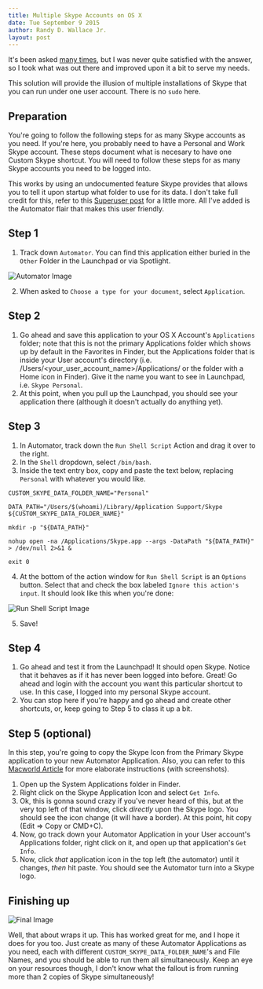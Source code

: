 ```yaml
---
title: Multiple Skype Accounts on OS X
date: Tue September 9 2015
author: Randy D. Wallace Jr.
layout: post
---
```


It's been asked [many times](https://www.google.com/search?q=multiple%20skype%20accounts%20mac), but I was never quite satisfied with the answer, so I took what was out there and improved upon it a bit to serve my needs.

This solution will provide the illusion of multiple installations of Skype that you can run under one user account.  There is no `sudo` here.

## Preparation

You're going to follow the following steps for as many Skype accounts as you need.  If you're here, you probably need to have a Personal and Work Skype account.  These steps document what is necesary to
have one Custom Skype shortcut.  You will need to follow these steps for as many Skype accounts you need to be logged into.

This works by using an undocumented feature Skype provides that allows you to tell it upon startup what folder to use for its data.  I don't take full credit for this, refer to 
this [Superuser post](http://superuser.com/questions/271646/multiple-skype-clients-on-mac-os-x) for a little more.  All I've added is the Automator flair that makes this user friendly.

## Step 1

1. Track down `Automator`.  You can find this application either buried in the `Other` Folder in the Launchpad or via Spotlight.

![Automator Image](/content/assets/skype-screenshot-automator.png)

2. When asked to `Choose a type for your document`, select `Application`.

## Step 2

1. Go ahead and save this application to your OS X Account's `Applications` folder; note that this is not the primary Applications folder which shows up by default in the Favorites in Finder, but the Applications folder that is 
inside your User account's directory (i.e. /Users/<your_user_account_name>/Applications/ or the folder with a Home icon in Finder).  Give it the name you want to see in Launchpad, i.e. `Skype Personal`.
2. At this point, when you pull up the Launchpad, you should see your application there (although it doesn't actually do anything yet).

## Step 3

1. In Automator, track down the `Run Shell Script` Action and drag it over to the right.
2. In the `Shell` dropdown, select `/bin/bash`.
3. Inside the text entry box, copy and paste the text below, replacing `Personal` with whatever you would like.
```
CUSTOM_SKYPE_DATA_FOLDER_NAME="Personal"

DATA_PATH="/Users/$(whoami)/Library/Application Support/Skype ${CUSTOM_SKYPE_DATA_FOLDER_NAME}"

mkdir -p "${DATA_PATH}"

nohup open -na /Applications/Skype.app --args -DataPath "${DATA_PATH}" > /dev/null 2>&1 &

exit 0
```
4. At the bottom of the action window for `Run Shell Script` is an `Options` button.  Select that and check the box labeled `Ignore this action's input`.  It should look like this when you're done:

![Run Shell Script Image](/content/assets/skype-screenshot-run-shell-script.png)

5. Save!


## Step 4

1. Go ahead and test it from the Launchpad!  It should open Skype.  Notice that it behaves as if it has never been logged into before.  Great!  Go ahead and login with the account you want this particular
shortcut to use.  In this case, I logged into my personal Skype account.
2. You can stop here if you're happy and go ahead and create other shortcuts, or, keep going to Step 5 to class it up a bit.

## Step 5 (optional)

In this step, you're going to copy the Skype Icon from the Primary Skype application to your new Automator Application.  Also, you can refer to this 
[Macworld Article](http://www.macworld.co.uk/how-to/mac-software/how-change-os-x-yosemites-icons-3597494/) for more elaborate instructions (with screenshots).

1. Open up the System Applications folder in Finder.
2. Right click on the Skype Application Icon and select `Get Info`.
3. Ok, this is gonna sound crazy if you've never heard of this, but at the very top left of that window, click *directly* upon the Skype logo.  You should see the icon change (it will have a border).  At this
point, hit copy (Edit => Copy or CMD+C).
4. Now, go track down your Automator Application in your User account's Applications folder, right click on it, and open up that application's `Get Info`.
5. Now, click *that* application icon in the top left (the automator) until it changes, *then* hit paste.  You should see the Automator turn into a Skype logo.

## Finishing up

![Final Image](/content/assets/skype-screenshot-final.png)

Well, that about wraps it up.  This has worked great for me, and I hope it does for you too.  Just create as many of these Automator Applications as you need, each with different `CUSTOM_SKYPE_DATA_FOLDER_NAME`'s and File Names, and 
you should be able to run them all simultaneously.  Keep an eye on your resources though, I don't know what the fallout is from running more than 2 copies of Skype simultaneously!
